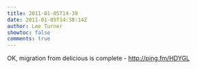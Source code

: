 ```yaml
---
title: 2011-01-05T14-38
date: 2011-01-05T14:38:14Z
author: Lee Turner
showtoc: false
comments: true
---
```


OK, migration from delicious is complete - http://ping.fm/HDYGL

